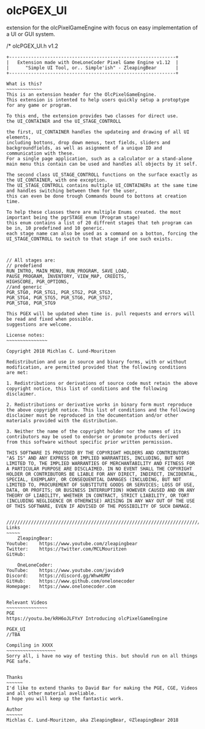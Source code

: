 # olcPGEX_UI
extension for the olcPixelGameEngine with focus on easy implementation of a UI or GUI system.

/*
	olcPGEX_UI.h v1.2

	+-------------------------------------------------------------+
	|   Extension made with OneLoneCoder Pixel Game Engine v1.12  |
	|      "Simple UI Tool, or.. Simple'ish" - ZleapingBear       |
	+-------------------------------------------------------------+

	What is this?
	~~~~~~~~~~~~~
	This is an extension header for the OlcPixelGameEngine.
	This extension is intented to help users quickly setup a protoptype for any game or program.

	To this end, the extension provides two classes for direct use.
	the UI_CONTAINER and the UI_STAGE_CONTROLL

	the first, UI_CONTAINER handles the updateing and drawing of all UI elements,
	including bottons, drop down menus, text fields, sliders and backgroundfields, as well as asignment of a unique ID and communication with these.
	For a single page application, such as a calculator or a stand-alone main menu this contain can be used and handles all objects by it self.

	The second class UI_STAGE_CONTROLL functions on the surface exactly as the UI_CONTAINER, with one exception.
	The UI_STAGE_CONTROLL contains multiple UI_CONTAINERs at the same time and handles switching between them for the user,
	this can even be done trough Commands bound to bottons at creation time.

	To help these classes there are multiple Enums created. the most important being the pgrSTAGE enum (Program stage)
	this enum contains a list of 20 diffrent stages that teh program can be in, 10 predefined and 10 generic.
	each stage name can also be used as a command on a botton, forcing the UI_STAGE_CONTROLL to switch to that stage if one such exists.



	// All stages are:
	// predefiend
	RUN_INTRO, MAIN_MENU, RUN_PROGRAM, SAVE_LOAD,
	PAUSE_PROGRAM, INVENTORY, VIEW_MAP, CREDITS,
	HIGHSCORE, PGR_OPTIONS,
	//and generic
	PGR_STG0, PGR_STG1, PGR_STG2, PGR_STG3,
	PGR_STG4, PGR_STG5, PGR_STG6, PGR_STG7,
	PGR_STG8, PGR_STG9
	
	This PGEX will be updated when time is. pull requests and errors will be read and fixed when possible.
	suggestions are welcome.

	License notes:
	~~~~~~~~~~~~~~~

	Copyright 2018 Michlas C. Lund-Mouritzen

	Redistribution and use in source and binary forms, with or without
	modification, are permitted provided that the following conditions
	are met:

	1. Redistributions or derivations of source code must retain the above
	copyright notice, this list of conditions and the following disclaimer.

	2. Redistributions or derivative works in binary form must reproduce
	the above copyright notice. This list of conditions and the following
	disclaimer must be reproduced in the documentation and/or other
	materials provided with the distribution.

	3. Neither the name of the copyright holder nor the names of its
	contributors may be used to endorse or promote products derived
	from this software without specific prior written permission.

	THIS SOFTWARE IS PROVIDED BY THE COPYRIGHT HOLDERS AND CONTRIBUTORS
	"AS IS" AND ANY EXPRESS OR IMPLIED WARRANTIES, INCLUDING, BUT NOT
	LIMITED TO, THE IMPLIED WARRANTIES OF MERCHANTABILITY AND FITNESS FOR
	A PARTICULAR PURPOSE ARE DISCLAIMED. IN NO EVENT SHALL THE COPYRIGHT
	HOLDER OR CONTRIBUTORS BE LIABLE FOR ANY DIRECT, INDIRECT, INCIDENTAL,
	SPECIAL, EXEMPLARY, OR CONSEQUENTIAL DAMAGES (INCLUDING, BUT NOT
	LIMITED TO, PROCUREMENT OF SUBSTITUTE GOODS OR SERVICES; LOSS OF USE,
	DATA, OR PROFITS; OR BUSINESS INTERRUPTION) HOWEVER CAUSED AND ON ANY
	THEORY OF LIABILITY, WHETHER IN CONTRACT, STRICT LIABILITY, OR TORT
	(INCLUDING NEGLIGENCE OR OTHERWISE) ARISING IN ANY WAY OUT OF THE USE
	OF THIS SOFTWARE, EVEN IF ADVISED OF THE POSSIBILITY OF SUCH DAMAGE.


	//////////////////////////////////////////////////////////////////////////////
	Links
	~~~~~
		ZleapingBear:
	Youtube:	https://www.youtube.com/zleapingbear
	Twitter:	https://twitter.com/MCLMouritzen
	GitHub:

		OneLoneCoder:
	YouTube:	https://www.youtube.com/javidx9
	Discord:	https://discord.gg/WhwHUMV
	GitHub:		https://www.github.com/onelonecoder
	Homepage:	https://www.onelonecoder.com


	Relevant Videos
	~~~~~~~~~~~~~~~
	PGE
	https://youtu.be/kRH6oJLFYxY Introducing olcPixelGameEngine

	PGEX_UI
	//TBA

	Compiling in XXXX
	~~~~~~~~~~~~~~~~~~
	Sorry all, i have no way of testing this. but should run on all things PGE safe.


	Thanks
	~~~~~~
	I'd like to extend thanks to David Bar for making the PGE, CGE, Videos and all other material aveliable.
	I hope you will keep up the fantastic work.

	Author
	~~~~~~
	Michlas C. Lund-Mouritzen, aka ZleapingBear, ©ZleapingBear 2018
